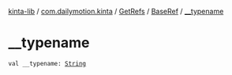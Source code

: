 [kinta-lib](../../../index.md) / [com.dailymotion.kinta](../../index.md) / [GetRefs](../index.md) / [BaseRef](index.md) / [__typename](./__typename.md)

# __typename

`val __typename: `[`String`](https://kotlinlang.org/api/latest/jvm/stdlib/kotlin/-string/index.html)